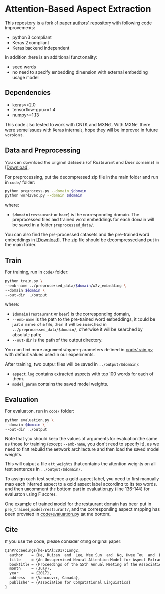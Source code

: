 # Attention-Based Aspect Extraction

This repository is a fork of [paper authors' repository](https://github.com/ruidan/Unsupervised-Aspect-Extraction) with following code improvements:

* python 3 compliant
* Keras 2 compliant
* Keras backend independent

In addition there is an additional functionality:

* seed words
* no need to specify embedding dimension with external embedding usage model

## Dependencies

* keras>=2.0
* tensorflow-gpu>=1.4
* numpy>=1.13

This code also tested to work with CNTK and MXNet. With MXNet there were some issues with Keras internals, hope they will be improved in future versions.

## Data and Preprocessing

You can download the original datasets (of Restaurant and Beer domains) in [[Download]](https://drive.google.com/open?id=1qzbTiJ2IL5ATZYNMp2DRkHvbFYsnOVAQ).

For preprocessing, put the decompressed zip file in the main folder and run in `code/` folder:
```bash
python preprocess.py --domain $domain
python word2vec.py --domain $domain
```
where:
* `$domain` (`restaurant` or `beer`) is the corresponding domain.
The preprocessed files and trained word embeddings for each domain will be saved in a folder `preprocessed_data/`.

You can also find the pre-processed datasets and the pre-trained word embeddings in [[Download]](https://drive.google.com/open?id=1L4LRi3BWoCqJt5h45J2GIAW9eP_zjiNc).
The zip file should be decompressed and put in the main folder.

## Train

For training, run in `code/` folder:

```bash
python train.py \
--emb-name ../preprocessed_data/$domain/w2v_embedding \
--domain $domain \
--out-dir ../output
```
where:
* `$domain` (`restaurant` or `beer`) is the corresponding domain,
* `--emb-name` is the path to the pre-trained word embeddings, it could be just a name of a file, then it will be searched in `../preprocessed_data/$domain/`, otherwise it will be searched by absolute path;
* `--out-dir` is the path of the output directory.

You can find more arguments/hyper-parameters defined in [code/train.py](code/train.py) with default values used in our experiments.

After training, two output files will be saved in `../output/$domain/`:
* `aspect.log` contains extracted aspects with top 100 words for each of them.
* `model_param` contains the saved model weights.

## Evaluation

For evaluation, run in `code/` folder:

```bash
python evaluation.py \
--domain $domain \
--out-dir ../output
```

Note that you should keep the values of arguments for evaluation the same as those for training (except `--emb-name`, you don't need to specify it), as we need to first rebuild the network architecture and then load the saved model weights.

This will output a file `att_weights` that contains the attention weights on all test sentences in `../output/$domain/`.

To assign each test sentence a gold aspect label, you need to first manually map each inferred aspect to a gold aspect label according to its top words, and then uncomment the bottom part in evaluation.py (line 136-144) for evaluaton using F scores.

One example of trained model for the restaurant domain has been put in `pre_trained_model/restaurant/`, and the corresponding aspect mapping has been provided in [code/evaluation.py](code/evaluation.py) (at the bottom).

## Cite

If you use the code, please consider citing original paper:

```tex
@InProceedings{he-EtAl:2017:Long2,
  author    = {He, Ruidan  and  Lee, Wee Sun  and  Ng, Hwee Tou  and  Dahlmeier, Daniel},
  title     = {An Unsupervised Neural Attention Model for Aspect Extraction},
  booktitle = {Proceedings of the 55th Annual Meeting of the Association for Computational Linguistics (Volume 1: Long Papers)},
  month     = {July},
  year      = {2017},
  address   = {Vancouver, Canada},
  publisher = {Association for Computational Linguistics}
}
```
